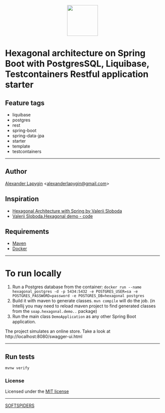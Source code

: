 <div align="center">
    <a href="https://github.com/softspiders/softspiders">
      <img src="https://avatars.githubusercontent.com/u/47006425?v=4"width="100" height="100"/>
    </a>
</div> 

# Hexagonal architecture on Spring Boot with PostgresSQL, Liquibase, Testcontainers Restful application starter


## Feature tags

- liquibase
- postgres
- rest
- spring-boot
- spring-data-jpa
- starter
- template
- testcontainers

---

## Author

[Alexander Lapygin](https://github.com/AlexanderLapygin) <<alexanderlapygin@gmail.com>>

## Inspiration

- [Hexagonal Architecture with Spring by Valerii Sloboda](https://www.youtube.com/watch?v=wYWh5rg88UE)
- [Valerii Sloboda.Hexagonal demo - code](https://github.com/Antilamer1709/hexagonal-demo)


## Requirements

- [Maven](https://maven.apache.org/)
- [Docker](https://docs.docker.com/get-docker/)

---

# To run locally
1) Run a Postgres database from the container: ```docker run --name hexagonal_postgres -d -p 5434:5432 -e POSTGRES_USER=sa -e POSTGRES_PASSWORD=password -e POSTGRES_DB=hexagonal postgres```
2) Build it with maven to generate classes. ```mvn compile``` will do the job. (in Intellij you may need to reload maven project to find generated classes from the ```soap.hexagonal.demo..``` package)
3) Run the main class ```DemoApplication``` as any other Spring Boot application.

The project simulates an online store. Take a look at http://localhost:8080/swagger-ui.html

---

## Run tests

```sh
mvnw verify
```

### License

Licensed under the [MIT license](./LICENSE)

---

[SOFTSPIDERS](https://github.com/softspiders/softspiders)

